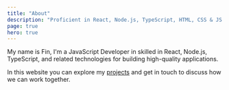 ```yaml
---
title: "About"
description: "Proficient in React, Node.js, TypeScript, HTML, CSS & JS. Dedicated to continuous learning & exploring new technologies."
page: true
hero: true
---
```


My name is Fin, I'm a JavaScript Developer in skilled in React, Node.js, TypeScript, and related technologies for building high-quality applications.

In this website you can explore my [projects](https://f1n.dev/projects) and get in touch to discuss how we can work together.
